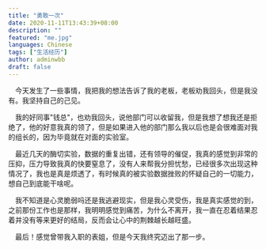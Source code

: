 ```yaml
---
title: "勇敢一次"
date: 2020-11-11T13:43:39+08:00
description: ""
featured: "me.jpg"
languages: Chinese
tags: ["生活经历"]
author: adminwbb
draft: false
---
```


&ensp;&ensp;今天发生了一些事情，我把我的想法告诉了我的老板，老板劝我回头，但是我没有。我坚持自己的己见。


&ensp;&ensp;我的好同事"钱总"，也劝我回头，说他部门可以收留我，但是我想了想我还是拒绝了，他的好意我真的领了，但是如果进入他的部门那么我以后也是会很难面对我的组长的，因为毕竟就在对面的实验室。


&ensp;&ensp;最近几天的酶切实验，数据的重复出错，还有领导的催促，我真的感觉到非常的压抑，压力导致我真的快要窒息了，没有人来帮我分担忧愁，已经很多次出现这种情况了，我也是真是烦透了，有时候真的被实验数据挫败的怀疑自己的一切能力，想自己到底能干啥呢。


&ensp;&ensp;我不知道是心灵脆弱吗还是我逃避现实，但是我心灵受伤，我是真实感觉的到，之前那份工作也是那样，我明明感觉到痛苦，为什么不离开，我一直在忍着结果忍着并没有等来更好的结局，反而会让心中的荆棘越长越旺盛。


&ensp;&ensp;最后！感觉曾带我入职的表姐，但是今天我终究迈出了那一步。
